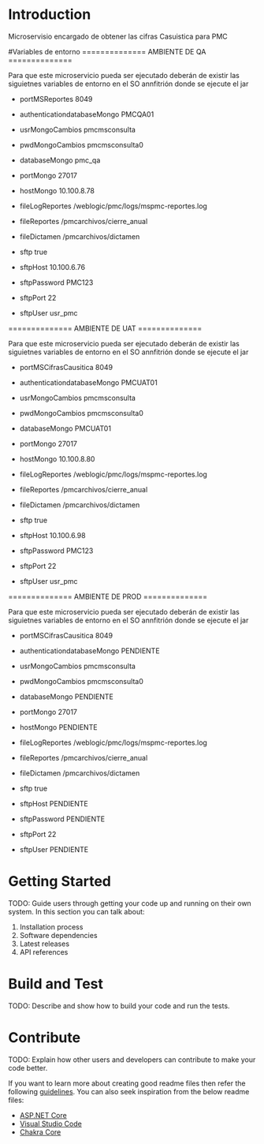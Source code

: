 # Introduction 
Microservisio encargado de obtener las cifras Casuistica para PMC 

#Variables de entorno
============== AMBIENTE DE QA ==============

Para que este microservicio pueda ser ejecutado deberán de existir las siguietnes variables de entorno en el SO annfitrión donde se ejecute el jar
- portMSReportes 8049 
- authenticationdatabaseMongo PMCQA01
- usrMongoCambios pmcmsconsulta
- pwdMongoCambios pmcmsconsulta0
- databaseMongo pmc_qa
- portMongo 27017
- hostMongo 10.100.8.78
- fileLogReportes /weblogic/pmc/logs/mspmc-reportes.log

- fileReportes /pmcarchivos/cierre_anual
- fileDictamen /pmcarchivos/dictamen
- sftp true
- sftpHost 10.100.6.76
- sftpPassword 	PMC123
- sftpPort 22
- sftpUser usr_pmc

============== AMBIENTE DE UAT ==============

Para que este microservicio pueda ser ejecutado deberán de existir las siguietnes variables de entorno en el SO annfitrión donde se ejecute el jar
- portMSCifrasCausitica 8049
- authenticationdatabaseMongo PMCUAT01
- usrMongoCambios pmcmsconsulta
- pwdMongoCambios pmcmsconsulta0
- databaseMongo PMCUAT01
- portMongo 27017
- hostMongo 10.100.8.80
- fileLogReportes /weblogic/pmc/logs/mspmc-reportes.log

- fileReportes /pmcarchivos/cierre_anual
- fileDictamen /pmcarchivos/dictamen
- sftp true
- sftpHost 10.100.6.98
- sftpPassword 	PMC123
- sftpPort 22
- sftpUser usr_pmc

============== AMBIENTE DE PROD ==============

Para que este microservicio pueda ser ejecutado deberán de existir las siguietnes variables de entorno en el SO annfitrión donde se ejecute el jar
- portMSCifrasCausitica 8049
- authenticationdatabaseMongo PENDIENTE
- usrMongoCambios pmcmsconsulta
- pwdMongoCambios pmcmsconsulta0
- databaseMongo PENDIENTE
- portMongo 27017
- hostMongo PENDIENTE
- fileLogReportes /weblogic/pmc/logs/mspmc-reportes.log

- fileReportes /pmcarchivos/cierre_anual
- fileDictamen /pmcarchivos/dictamen
- sftp true
- sftpHost PENDIENTE
- sftpPassword 	PENDIENTE
- sftpPort 22
- sftpUser PENDIENTE

# Getting Started
TODO: Guide users through getting your code up and running on their own system. In this section you can talk about:
1.	Installation process
2.	Software dependencies
3.	Latest releases
4.	API references

# Build and Test
TODO: Describe and show how to build your code and run the tests. 

# Contribute
TODO: Explain how other users and developers can contribute to make your code better. 

If you want to learn more about creating good readme files then refer the following [guidelines](https://docs.microsoft.com/en-us/azure/devops/repos/git/create-a-readme?view=azure-devops). You can also seek inspiration from the below readme files:
- [ASP.NET Core](https://github.com/aspnet/Home)
- [Visual Studio Code](https://github.com/Microsoft/vscode)
- [Chakra Core](https://github.com/Microsoft/ChakraCore)